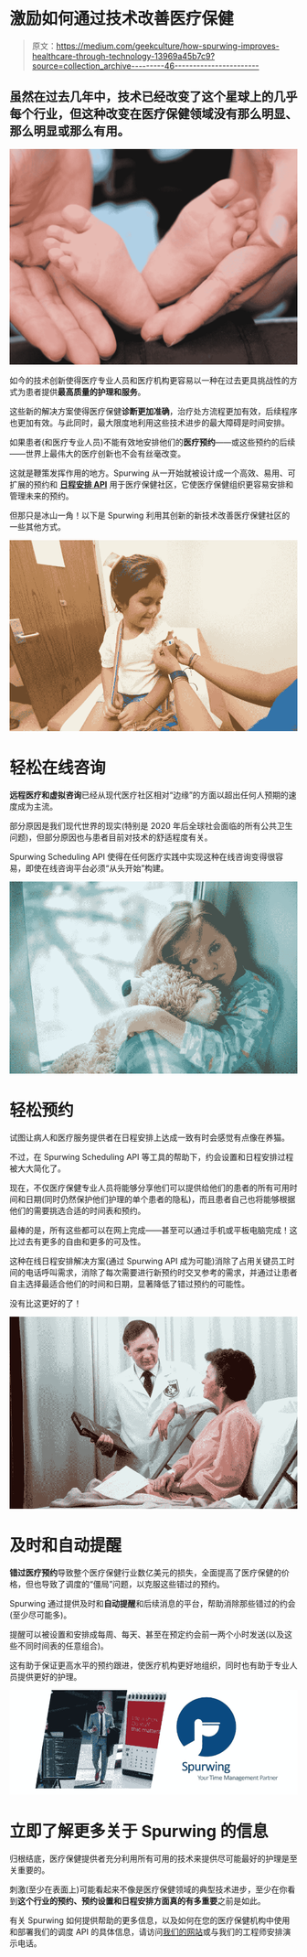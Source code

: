 # 激励如何通过技术改善医疗保健

> 原文：<https://medium.com/geekculture/how-spurwing-improves-healthcare-through-technology-13969a45b7c9?source=collection_archive---------46----------------------->

## 虽然在过去几年中，技术已经改变了这个星球上的几乎每个行业，但这种改变在医疗保健领域没有那么明显、那么明显或那么有用。

![](img/af8f1c91bb06cddc290e62b4d39c99ff.png)

如今的技术创新使得医疗专业人员和医疗机构更容易以一种在过去更具挑战性的方式为患者提供**最高质量的护理和服务**。

这些新的解决方案使得医疗保健**诊断更加准确**，治疗处方流程更加有效，后续程序也更加有效。与此同时，最大限度地利用这些技术进步的最大障碍是时间安排。

如果患者(和医疗专业人员)不能有效地安排他们的**医疗预约**——或这些预约的后续——世界上最伟大的医疗创新也不会有丝毫改变。

这就是鞭策发挥作用的地方。Spurwing 从一开始就被设计成一个高效、易用、可扩展的预约和 [**日程安排 API**](https://www.spurwing.io/) 用于医疗保健社区，它使医疗保健组织更容易安排和管理未来的预约。

但那只是冰山一角！以下是 Spurwing 利用其创新的新技术改善医疗保健社区的一些其他方式。

![](img/7c677c933ae7b9f7b2888d95b22a99e2.png)

# 轻松在线咨询

**远程医疗和虚拟咨询**已经从现代医疗社区相对“边缘”的方面以超出任何人预期的速度成为主流。

部分原因是我们现代世界的现实(特别是 2020 年后全球社会面临的所有公共卫生问题)，但部分原因也与患者目前对技术的舒适程度有关。

Spurwing Scheduling API 使得在任何医疗实践中实现这种在线咨询变得很容易，即使在线咨询平台必须“从头开始”构建。

![](img/5d66f6dff18144c717313d4a34157758.png)

# 轻松预约

试图让病人和医疗服务提供者在日程安排上达成一致有时会感觉有点像在养猫。

不过，在 Spurwing Scheduling API 等工具的帮助下，约会设置和日程安排过程被大大简化了。

现在，不仅医疗保健专业人员将能够分享他们可以提供给他们的患者的所有可用时间和日期(同时仍然保护他们护理的单个患者的隐私)，而且患者自己也将能够根据他们的需要挑选合适的时间表和预约。

最棒的是，所有这些都可以在网上完成——甚至可以通过手机或平板电脑完成！这比过去有更多的自由和更多的可及性。

这种在线日程安排解决方案(通过 Spurwing API 成为可能)消除了占用关键员工时间的电话呼叫需求，消除了每次需要进行新预约时交叉参考的需求，并通过让患者自主选择最适合他们的时间和日期，显著降低了错过预约的可能性。

没有比这更好的了！

![](img/6dd01a09662fbcb6977942988638e665.png)

# 及时和自动提醒

**错过医疗预约**导致整个医疗保健行业数亿美元的损失，全面提高了医疗保健的价格，但也导致了调度的“僵局”问题，以克服这些错过的预约。

Spurwing 通过提供及时和**自动提醒**和后续消息的平台，帮助消除那些错过的约会(至少尽可能多)。

提醒可以被设置和安排成每周、每天、甚至在预定约会前一两个小时发送(以及这些不同时间表的任意组合)。

这有助于保证更高水平的预约跟进，使医疗机构更好地组织，同时也有助于专业人员提供更好的护理。

![](img/8881f9fe43bf15f511d8e996c7ae58e5.png)

# 立即了解更多关于 Spurwing 的信息

归根结底，医疗保健提供者充分利用所有可用的技术来提供尽可能最好的护理是至关重要的。

刺激(至少在表面上)可能看起来不像是医疗保健领域的典型技术进步，至少在你看到**这个行业的预约、预约设置和日程安排方面真的有多重要**之前是如此。

有关 Spurwing 如何提供帮助的更多信息，以及如何在您的医疗保健机构中使用和部署我们的调度 API 的具体信息，请访问[我们的网站](https://www.spurwing.io/)或与我们的工程师安排演示电话。